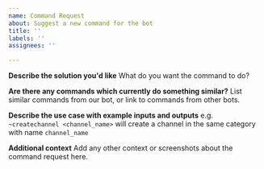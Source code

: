 ```yaml
---
name: Command Request
about: Suggest a new command for the bot
title: ''
labels: ''
assignees: ''

---
```


**Describe the solution you'd like**
What do you want the command to do?

**Are there any commands which currently do something similar?**
List similar commands from our bot, or link to commands from other bots.

**Describe the use case with example inputs and outputs**
e.g. `~createchannel <channel_name>` will create a channel in the same category with name `channel_name`

**Additional context**
Add any other context or screenshots about the command request here.
